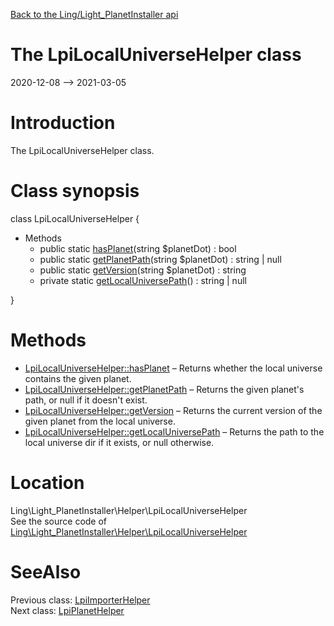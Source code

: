 [Back to the Ling/Light_PlanetInstaller api](https://github.com/lingtalfi/Light_PlanetInstaller/blob/master/doc/api/Ling/Light_PlanetInstaller.md)



The LpiLocalUniverseHelper class
================
2020-12-08 --> 2021-03-05






Introduction
============

The LpiLocalUniverseHelper class.



Class synopsis
==============


class <span class="pl-k">LpiLocalUniverseHelper</span>  {

- Methods
    - public static [hasPlanet](https://github.com/lingtalfi/Light_PlanetInstaller/blob/master/doc/api/Ling/Light_PlanetInstaller/Helper/LpiLocalUniverseHelper/hasPlanet.md)(string $planetDot) : bool
    - public static [getPlanetPath](https://github.com/lingtalfi/Light_PlanetInstaller/blob/master/doc/api/Ling/Light_PlanetInstaller/Helper/LpiLocalUniverseHelper/getPlanetPath.md)(string $planetDot) : string | null
    - public static [getVersion](https://github.com/lingtalfi/Light_PlanetInstaller/blob/master/doc/api/Ling/Light_PlanetInstaller/Helper/LpiLocalUniverseHelper/getVersion.md)(string $planetDot) : string
    - private static [getLocalUniversePath](https://github.com/lingtalfi/Light_PlanetInstaller/blob/master/doc/api/Ling/Light_PlanetInstaller/Helper/LpiLocalUniverseHelper/getLocalUniversePath.md)() : string | null

}






Methods
==============

- [LpiLocalUniverseHelper::hasPlanet](https://github.com/lingtalfi/Light_PlanetInstaller/blob/master/doc/api/Ling/Light_PlanetInstaller/Helper/LpiLocalUniverseHelper/hasPlanet.md) &ndash; Returns whether the local universe contains the given planet.
- [LpiLocalUniverseHelper::getPlanetPath](https://github.com/lingtalfi/Light_PlanetInstaller/blob/master/doc/api/Ling/Light_PlanetInstaller/Helper/LpiLocalUniverseHelper/getPlanetPath.md) &ndash; Returns the given planet's path, or null if it doesn't exist.
- [LpiLocalUniverseHelper::getVersion](https://github.com/lingtalfi/Light_PlanetInstaller/blob/master/doc/api/Ling/Light_PlanetInstaller/Helper/LpiLocalUniverseHelper/getVersion.md) &ndash; Returns the current version of the given planet from the local universe.
- [LpiLocalUniverseHelper::getLocalUniversePath](https://github.com/lingtalfi/Light_PlanetInstaller/blob/master/doc/api/Ling/Light_PlanetInstaller/Helper/LpiLocalUniverseHelper/getLocalUniversePath.md) &ndash; Returns the path to the local universe dir if it exists, or null otherwise.





Location
=============
Ling\Light_PlanetInstaller\Helper\LpiLocalUniverseHelper<br>
See the source code of [Ling\Light_PlanetInstaller\Helper\LpiLocalUniverseHelper](https://github.com/lingtalfi/Light_PlanetInstaller/blob/master/Helper/LpiLocalUniverseHelper.php)



SeeAlso
==============
Previous class: [LpiImporterHelper](https://github.com/lingtalfi/Light_PlanetInstaller/blob/master/doc/api/Ling/Light_PlanetInstaller/Helper/LpiImporterHelper.md)<br>Next class: [LpiPlanetHelper](https://github.com/lingtalfi/Light_PlanetInstaller/blob/master/doc/api/Ling/Light_PlanetInstaller/Helper/LpiPlanetHelper.md)<br>
